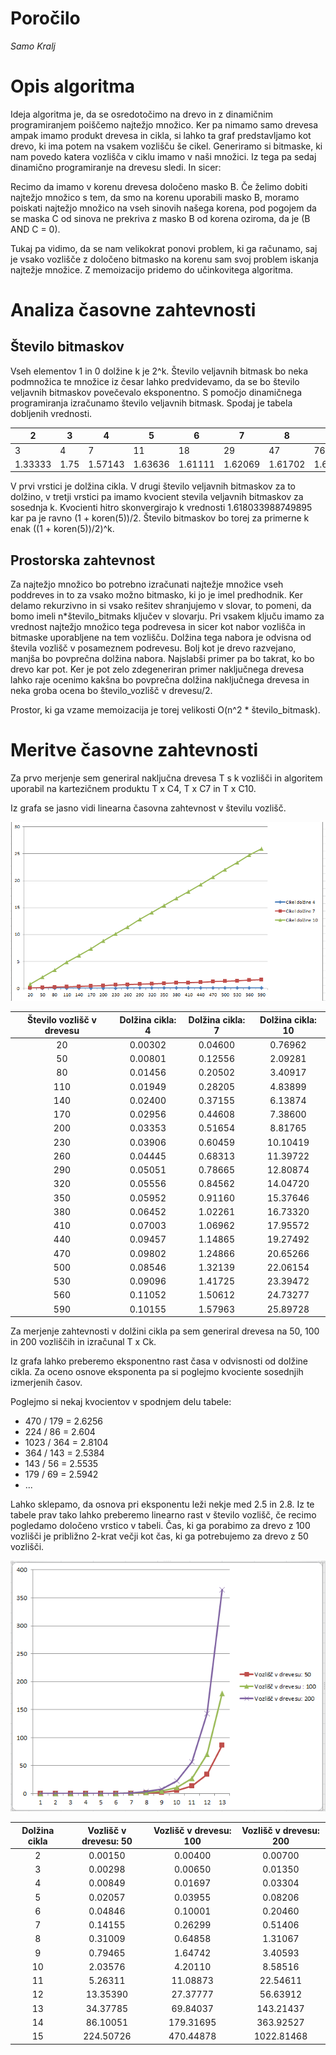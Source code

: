 # Poročilo

*Samo Kralj*

# Opis algoritma

Ideja algoritma je, da se osredotočimo na drevo in z dinamičnim programiranjem poiščemo najtežjo množico. Ker pa nimamo samo drevesa ampak imamo
produkt drevesa in cikla, si lahko ta graf predstavljamo kot drevo, ki ima potem na vsakem vozlišču še cikel. Generiramo si bitmaske, ki nam povedo
katera vozlišča v ciklu imamo v naši množici. Iz tega pa sedaj dinamično programiranje na drevesu sledi. In sicer:

Recimo da imamo v korenu drevesa določeno masko B. Če želimo dobiti najtežjo množico s tem, da smo na korenu uporabili masko B, 
moramo poiskati najtežjo množico na vseh sinovih našega korena, pod pogojem da se maska C od sinova ne prekriva z masko B od korena oziroma, 
da je (B AND C = 0).

Tukaj pa vidimo, da se nam velikokrat ponovi problem, ki ga računamo, saj je vsako vozlišče z določeno bitmasko na korenu sam svoj problem
iskanja najtežje množice. Z memoizacijo pridemo do učinkovitega algoritma.

# Analiza časovne zahtevnosti

## Število bitmaskov

Vseh elementov 1 in 0 dolžine k je 2^k. Število veljavnih bitmask bo neka podmnožica te množice iz česar lahko predvidevamo, da se bo število
veljavnih bitmaskov povečevalo eksponentno. S pomočjo dinamičnega programiranja izračunamo število veljavnih bitmask. Spodaj je tabela dobljenih vrednosti.

| 2       | 3    | 4       | 5       | 6       | 7       | 8       | 9       | 10      | 11      | 12      | 13      | 14      | 15      | 16      | 17      | 18      | 19      | 20      | 21      | 22      | 23      | 24      | 25      | 26      | 27      | 28      | 29      |
|---------|------|---------|---------|---------|---------|---------|---------|---------|---------|---------|---------|---------|---------|---------|---------|---------|---------|---------|---------|---------|---------|---------|---------|---------|---------|---------|---------|
| 3       | 4    | 7       | 11      | 18      | 29      | 47      | 76      | 123     | 199     | 322     | 521     | 843     | 1364    | 2207    | 3571    | 5778    | 9349    | 15127   | 24476   | 39603   | 64079   | 103682  | 167761  | 271443  | 439204  | 710647  | 1149851 |
| 1.33333 | 1.75 | 1.57143 | 1.63636 | 1.61111 | 1.62069 | 1.61702 | 1.61842 | 1.61789 | 1.61809 | 1.61801 | 1.61804 | 1.61803 | 1.61804 | 1.61803 | 1.61803 | 1.61803 | 1.61803 | 1.61803 | 1.61803 | 1.61803 | 1.61803 | 1.61803 | 1.61803 | 1.61803 | 1.61803 | 1.61803 |         |

V prvi vrstici je dolžina cikla. V drugi število veljavnih bitmaskov za to dolžino, v tretji vrstici pa imamo kvocient stevila veljavnih bitmaskov za sosednja k.
Kvocienti hitro skonvergirajo k vrednosti 1.618033988749895 kar pa je ravno (1 + koren(5))/2. Število bitmaskov bo torej za primerne k enak ((1 + koren(5))/2)^k.




## Prostorska zahtevnost

Za najtežjo množico bo potrebno izračunati najtežje množice vseh poddreves in to za vsako možno bitmasko, ki jo je imel predhodnik. Ker delamo
rekurzivno in si vsako rešitev shranjujemo v slovar, to pomeni, da bomo imeli n*število_bitmaks ključev v slovarju. Pri vsakem ključu imamo za vrednost
najtežjo množico tega podrevesa in sicer kot nabor vozlišča in bitmaske uporabljene na tem vozlišču. Dolžina tega nabora je odvisna od števila vozlišč
v posameznem podrevesu. Bolj kot je drevo razvejano, manjša bo povprečna dolžina nabora. Najslabši primer pa bo takrat, ko bo drevo kar pot. Ker je pot zelo
zdegeneriran primer naključnega drevesa lahko raje ocenimo kakšna bo povprečna dolžina naključnega drevesa in neka groba ocena bo število_vozlišč v drevesu/2.

Prostor, ki ga vzame memoizacija je torej velikosti O(n^2 * število_bitmask). 



# Meritve časovne zahtevnosti

Za prvo merjenje sem generiral naključna drevesa T s k vozlišči in algoritem uporabil na kartezičnem produktu T x C4, T x C7 in T x C10.

Iz grafa se jasno vidi linearna časovna zahtevnost v številu vozlišč.

 ![Graf izmerjenih časov](Stvozlisc.png)

| Število vozlišč v drevesu | Dolžina cikla: 4 | Dolžina cikla: 7 | Dolžina cikla: 10 |
|:-----:|:---------:|:---------:|:----------:|
| 20  | 0.00302 | 0.04600 | 0.76962  |
| 50  | 0.00801 | 0.12556 | 2.09281  |
| 80  | 0.01456 | 0.20502 | 3.40917  |
| 110 | 0.01949 | 0.28205 | 4.83899  |
| 140 | 0.02400 | 0.37155 | 6.13874  |
| 170 | 0.02956 | 0.44608 | 7.38600  |
| 200 | 0.03353 | 0.51654 | 8.81765  |
| 230 | 0.03906 | 0.60459 | 10.10419 |
| 260 | 0.04445 | 0.68313 | 11.39722 |
| 290 | 0.05051 | 0.78665 | 12.80874 |
| 320 | 0.05556 | 0.84562 | 14.04720 |
| 350 | 0.05952 | 0.91160 | 15.37646 |
| 380 | 0.06452 | 1.02261 | 16.73320 |
| 410 | 0.07003 | 1.06962 | 17.95572 |
| 440 | 0.09457 | 1.14865 | 19.27492 |
| 470 | 0.09802 | 1.24866 | 20.65266 |
| 500 | 0.08546 | 1.32139 | 22.06154 |
| 530 | 0.09096 | 1.41725 | 23.39472 |
| 560 | 0.11052 | 1.50612 | 24.73277 |
| 590 | 0.10155 | 1.57963 | 25.89728 |

Za merjenje zahtevnosti v dolžini cikla pa sem generiral drevesa na 50, 100 in 200 vozliščih in izračunal T x Ck.

Iz grafa lahko preberemo eksponentno rast časa v odvisnosti od dolžine cikla. Za oceno osnove eksponenta pa si poglejmo kvociente sosednjih izmerjenih
časov. 

Poglejmo si nekaj kvocientov v spodnjem delu tabele:

* 470 / 179 = 2.6256
* 224 / 86 = 2.604
* 1023 / 364 = 2.8104
* 364 / 143 = 2.5384
* 143 / 56 = 2.5535
* 179 / 69 = 2.5942
* ...

Lahko sklepamo, da osnova pri eksponentu leži nekje med 2.5 in 2.8.
Iz te tabele prav tako lahko preberemo linearno rast v število vozlišč, če recimo pogledamo določeno vrstico v tabeli.
Čas, ki ga porabimo za drevo z 100 vozlišči je približno 2-krat večji kot čas, ki ga potrebujemo za drevo z 50 vozlišči.

 ![Graf izmerjenih časov2](dolzinacikla.png)

| Dolžina cikla | Vozlišč v drevesu: 50 | Vozlišč v drevesu: 100 | Vozlišč v drevesu: 200 |
|:----:|:-----------:|:-----------:|:------------:|
| 2  | 0.00150   | 0.00400   | 0.00700    |
| 3  | 0.00298   | 0.00650   | 0.01350    |
| 4  | 0.00849   | 0.01697   | 0.03304    |
| 5  | 0.02057   | 0.03955   | 0.08206    |
| 6  | 0.04846   | 0.10001   | 0.20460    |
| 7  | 0.14155   | 0.26299   | 0.51406    |
| 8  | 0.31009   | 0.64858   | 1.31067    |
| 9  | 0.79465   | 1.64742   | 3.40593    |
| 10 | 2.03576   | 4.20110   | 8.58516    |
| 11 | 5.26311   | 11.08873  | 22.54611   |
| 12 | 13.35390  | 27.37777  | 56.63912   |
| 13 | 34.37785  | 69.84037  | 143.21437  |
| 14 | 86.10051  | 179.31695 | 363.92527  |
| 15 | 224.50726 | 470.44878 | 1022.81468 |



